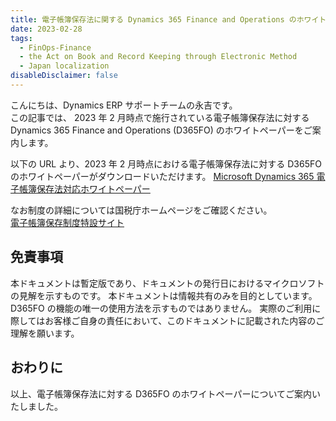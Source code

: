 ```yaml
---
title: 電子帳簿保存法に関する Dynamics 365 Finance and Operations のホワイトペーパー
date: 2023-02-28
tags:
  - FinOps-Finance
  - the Act on Book and Record Keeping through Electronic Method 
  - Japan localization
disableDisclaimer: false
---
```


こんにちは、Dynamics ERP サポートチームの永吉です。  
この記事では、 2023 年 2 月時点で施行されている電子帳簿保存法に対する  
Dynamics 365 Finance and Operations (D365FO) のホワイトペーパーをご案内します。  
<!-- more -->
以下の URL より、2023 年 2 月時点における電子帳簿保存法に対する D365FO のホワイトペーパーがダウンロードいただけます。
[Microsoft Dynamics 365 電子帳簿保存法対応ホワイトペーパー](https://info.microsoft.com/JA-D365Ops-CNTNT-FY23-02Feb-17-Microsoft-Dynamics-365-Electronic-Book-Retention-Act-Whitepaper-SRGCM9261_LP01-Registration---Form-in-Body.html)

なお制度の詳細については国税庁ホームページをご確認ください。  
[電子帳簿保存制度特設サイト](https://www.nta.go.jp/law/joho-zeikaishaku/sonota/jirei/tokusetsu/index.htm)  


## 免責事項
本ドキュメントは暫定版であり、ドキュメントの発行日におけるマイクロソフトの見解を示すものです。
本ドキュメントは情報共有のみを目的としています。
D365FO の機能の唯一の使用方法を示すものではありません。
実際のご利用に際してはお客様ご自身の責任において、このドキュメントに記載された内容のご理解を願います。

## おわりに  
以上、電子帳簿保存法に対する D365FO のホワイトペーパーについてご案内いたしました。  

